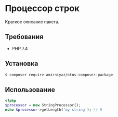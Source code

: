# Процессор строк

Краткое описание пакета.

## Требования

- PHP 7.4

## Установка

```bash
$ composer require amirniyaz/otus-composer-package
```

## Использование

```php
<?php
$processor = new StringProcessor();
echo $processor->getLength('my string'); // 9  
```